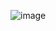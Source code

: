 ![image](https://user-images.githubusercontent.com/48385263/184143226-819c8d66-982e-407d-ba25-5b40bf5fbbcf.png)
